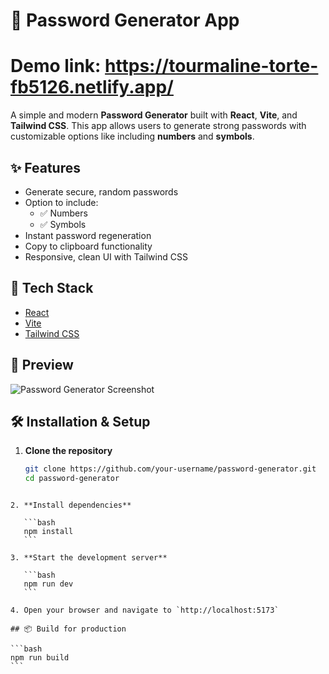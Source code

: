 # 🔐 Password Generator App
# Demo link: https://tourmaline-torte-fb5126.netlify.app/

A simple and modern **Password Generator** built with **React**, **Vite**, and **Tailwind CSS**. This app allows users to generate strong passwords with customizable options like including **numbers** and **symbols**.

## ✨ Features

- Generate secure, random passwords
- Option to include:
  - ✅ Numbers
  - ✅ Symbols
- Instant password regeneration
- Copy to clipboard functionality
- Responsive, clean UI with Tailwind CSS

## 🚀 Tech Stack

- [React](https://reactjs.org/)
- [Vite](https://vitejs.dev/)
- [Tailwind CSS](https://tailwindcss.com/)

## 📸 Preview

![Password Generator Screenshot](./screenshot.png) <!-- optional: add a screenshot image if available -->

## 🛠️ Installation & Setup

1. **Clone the repository**
   ```bash
   git clone https://github.com/your-username/password-generator.git
   cd password-generator
````

2. **Install dependencies**

   ```bash
   npm install
   ```

3. **Start the development server**

   ```bash
   npm run dev
   ```

4. Open your browser and navigate to `http://localhost:5173`

## 📦 Build for production

```bash
npm run build
```



